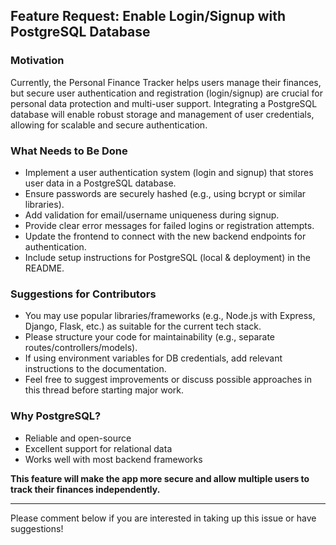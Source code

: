 ## Feature Request: Enable Login/Signup with PostgreSQL Database

### Motivation
Currently, the Personal Finance Tracker helps users manage their finances, but secure user authentication and registration (login/signup) are crucial for personal data protection and multi-user support. Integrating a PostgreSQL database will enable robust storage and management of user credentials, allowing for scalable and secure authentication.

### What Needs to Be Done
- Implement a user authentication system (login and signup) that stores user data in a PostgreSQL database.
- Ensure passwords are securely hashed (e.g., using bcrypt or similar libraries).
- Add validation for email/username uniqueness during signup.
- Provide clear error messages for failed logins or registration attempts.
- Update the frontend to connect with the new backend endpoints for authentication.
- Include setup instructions for PostgreSQL (local & deployment) in the README.

### Suggestions for Contributors
- You may use popular libraries/frameworks (e.g., Node.js with Express, Django, Flask, etc.) as suitable for the current tech stack.
- Please structure your code for maintainability (e.g., separate routes/controllers/models).
- If using environment variables for DB credentials, add relevant instructions to the documentation.
- Feel free to suggest improvements or discuss possible approaches in this thread before starting major work.

### Why PostgreSQL?
- Reliable and open-source
- Excellent support for relational data
- Works well with most backend frameworks

**This feature will make the app more secure and allow multiple users to track their finances independently.**

---

Please comment below if you are interested in taking up this issue or have suggestions!